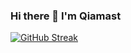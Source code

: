 ### Hi there 👋 I'm Qiamast


[![GitHub Streak](http://github-readme-streak-stats.herokuapp.com?user=Qiamast&theme=dark&hide_border=true&dates=DDDDDD)](https://git.io/streak-stats)



